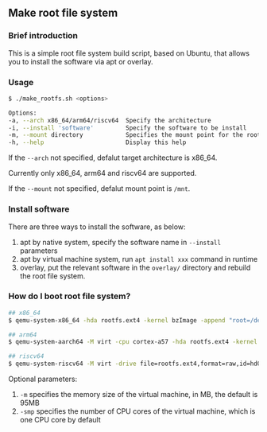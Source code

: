 ## Make root file system

### Brief introduction

This is a simple root file system build script, based on Ubuntu, that allows
you to install the software via apt or overlay.

### Usage

```bash
$ ./make_rootfs.sh <options>

Options:
-a, --arch x86_64/arm64/riscv64  Specify the architecture
-i, --install 'software'         Specify the software to be install
-m, --mount directory            Specifies the mount point for the root filesystem
-h, --help                       Display this help
```

If the `--arch` not specified, defalut target architecture is x86_64.

Currently only x86_64, arm64 and riscv64 are supported.

If the `--mount` not specified, defalut mount point is `/mnt`.

### Install software

There are three ways to install the software, as below:

1. apt by native system, specify the software name in `--install` parameters
2. apt by virtual machine system, run `apt install xxx` command in runtime
3. overlay, put the relevant software in the `overlay/` directory
   and rebuild the root file system.

### How do I boot root file system?

```bash
## x86_64
$ qemu-system-x86_64 -hda rootfs.ext4 -kernel bzImage -append "root=/dev/sda rw console=ttyS0" -nographic

## arm64
$ qemu-system-aarch64 -M virt -cpu cortex-a57 -hda rootfs.ext4 -kernel Image -append "root=/dev/vda rw console=ttyAMA0" -nographic

## riscv64
$ qemu-system-riscv64 -M virt -drive file=rootfs.ext4,format=raw,id=hd0 -device virtio-blk-device,drive=hd0 -kernel Image -append "root=/dev/vda rw console=ttyS0" -netdev user,id=eth0 -device virtio-net-device,netdev=eth0 -nographic
```

Optional parameters:

1. `-m` specifies the memory size of the virtual machine, in MB,
   the default is 95MB
2. `-smp` specifies the number of CPU cores of the virtual machine,
   which is one CPU core by default
